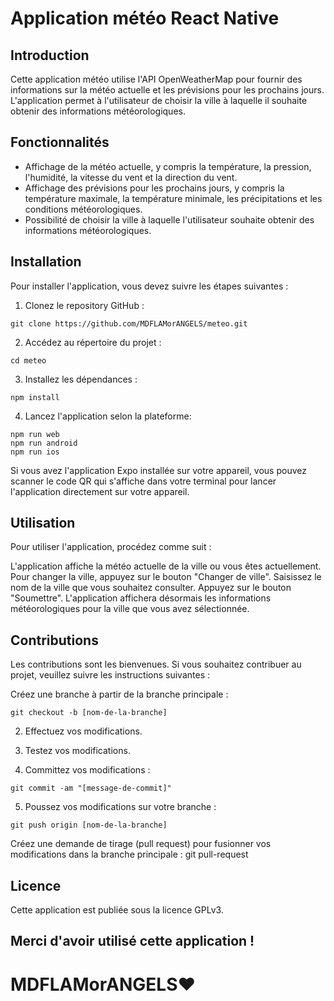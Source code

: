 # Application météo React Native

## Introduction

Cette application météo utilise l'API OpenWeatherMap pour fournir des informations sur la météo actuelle et les prévisions pour les prochains jours. L'application permet à l'utilisateur de choisir la ville à laquelle il souhaite obtenir des informations météorologiques.

## Fonctionnalités

* Affichage de la météo actuelle, y compris la température, la pression, l'humidité, la vitesse du vent et la direction du vent.
* Affichage des prévisions pour les prochains jours, y compris la température maximale, la température minimale, les précipitations et les conditions météorologiques.
* Possibilité de choisir la ville à laquelle l'utilisateur souhaite obtenir des informations météorologiques.

## Installation

Pour installer l'application, vous devez suivre les étapes suivantes :

1. Clonez le repository GitHub :

```
git clone https://github.com/MDFLAMorANGELS/meteo.git
```

2. Accédez au répertoire du projet :
```
cd meteo
```


3. Installez les dépendances :
```
npm install
```

4. Lancez l'application selon la plateforme:

```
npm run web
npm run android
npm run ios
```

Si vous avez l'application Expo installée sur votre appareil, vous pouvez scanner le code QR qui s'affiche dans votre terminal pour lancer l'application directement sur votre appareil.

## Utilisation

Pour utiliser l'application, procédez comme suit :

L'application affiche la météo actuelle de la ville ou vous êtes actuellement.
Pour changer la ville, appuyez sur le bouton "Changer de ville".
Saisissez le nom de la ville que vous souhaitez consulter.
Appuyez sur le bouton "Soumettre".
L'application affichera désormais les informations météorologiques pour la ville que vous avez sélectionnée.

## Contributions
Les contributions sont les bienvenues. Si vous souhaitez contribuer au projet, veuillez suivre les instructions suivantes :

Créez une branche à partir de la branche principale :
```
git checkout -b [nom-de-la-branche]
```

2. Effectuez vos modifications.

3. Testez vos modifications.

4. Committez vos modifications :
```
git commit -am "[message-de-commit]"
```

5. Poussez vos modifications sur votre branche :
```
git push origin [nom-de-la-branche]
```

Créez une demande de tirage (pull request) pour fusionner vos modifications dans la branche principale :
git pull-request


## Licence

Cette application est publiée sous la licence GPLv3.

## Merci d'avoir utilisé cette application !

# MDFLAMorANGELS❤️
